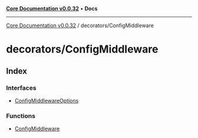 [**Core Documentation v0.0.32**](../../README.md) • **Docs**

***

[Core Documentation v0.0.32](../../modules.md) / decorators/ConfigMiddleware

# decorators/ConfigMiddleware

## Index

### Interfaces

- [ConfigMiddlewareOptions](interfaces/ConfigMiddlewareOptions.md)

### Functions

- [ConfigMiddleware](functions/ConfigMiddleware.md)
